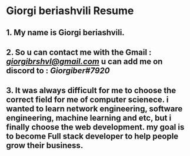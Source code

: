 # Giorgi beriashvili Resume

## 1. My name is Giorgi beriashvili.

## 2. So u can contact me with the Gmail : *giorgibrshvl@gmail.com* u can add me on discord to : *Giorgiber#7920*

## 3. It was always difficult for me to choose the correct field for me of computer scienece. i wanted to learn network engineering, software engineering, machine learning and etc, but i finally choose the web development. my goal is to become Full stack developer to help people grow their business.